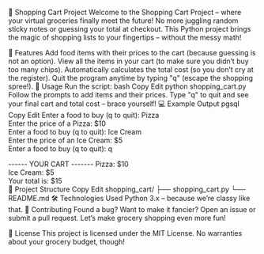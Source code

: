 🛒 Shopping Cart Project
Welcome to the Shopping Cart Project – where your virtual groceries finally meet the future! No more juggling random sticky notes or guessing your total at checkout. This Python project brings the magic of shopping lists to your fingertips – without the messy math!

🚀 Features
Add food items with their prices to the cart (because guessing is not an option).
View all the items in your cart (to make sure you didn’t buy too many chips).
Automatically calculates the total cost (so you don’t cry at the register).
Quit the program anytime by typing "q" (escape the shopping spree!).
📝 Usage
Run the script:
bash
Copy
Edit
python shopping_cart.py
Follow the prompts to add items and their prices.
Type "q" to quit and see your final cart and total cost – brace yourself!
💻 Example Output
pgsql
Copy
Edit
Enter a food to buy (q to quit): Pizza  
Enter the price of a Pizza: $10  
Enter a food to buy (q to quit): Ice Cream  
Enter the price of an Ice Cream: $5  
Enter a food to buy (q to quit): q  

------ YOUR CART -------
Pizza: $10  
Ice Cream: $5  
Your total is: $15  
📂 Project Structure
Copy
Edit
shopping_cart/
├── shopping_cart.py
└── README.md
🛠️ Technologies Used
Python 3.x – because we’re classy like that.
🤝 Contributing
Found a bug? Want to make it fancier? Open an issue or submit a pull request. Let’s make grocery shopping even more fun!

📄 License
This project is licensed under the MIT License. No warranties about your grocery budget, though!

